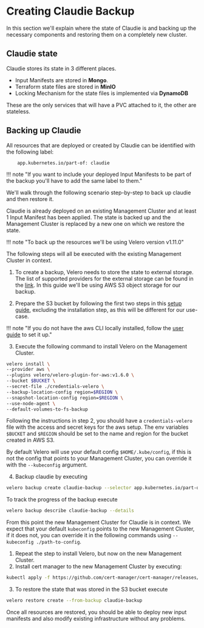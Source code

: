 # Creating Claudie Backup

In this section we'll explain where the state of Claudie is and
backing up the necessary components and restoring them on a completely
new cluster.

## Claudie state

Claudie stores its state in 3 different places. 

-   Input Manifests are stored in <b>Mongo</b>.
-   Terraform state files are stored in <b>MinIO</b>
-   Locking Mechanism for the state files is implemented via <b>DynamoDB</b>

These are the only services that will have a PVC attached to it, the other are stateless.

## Backing up Claudie

All resources that are deployed or created by Claudie can be identified with the following label:

```
    app.kubernetes.io/part-of: claudie
```

!!! note "If you want to include your deployed Input Manifests to be part of the backup you'll have to add the same label to them."

We'll walk through the following scenario step-by-step to back up claudie and then restore it. 

Claudie is already deployed on an existing Management Cluster and at least 1 Input Manifest has been applied. The state
is backed up and the Management Cluster is replaced by a new one on which we restore the state.

!!! note "To back up the resources we'll be using Velero version v1.11.0"

The following steps will all be executed with the existing Management Cluster in context.

1. To create a backup, Velero needs to store the state to external storage. The list of supported
   providers for the external storage can be found in the [link](https://velero.io/docs/v1.11/supported-providers/).
   In this guide we'll be using AWS S3 object storage for our backup.

   
2. Prepare the S3 bucket by following the first two steps in this [setup guide](https://github.com/vmware-tanzu/velero-plugin-for-aws#setup), excluding the installation step, as this will be different for our use-case.


!!! note "If you do not have the aws CLI locally installed, follow the [user guide](https://docs.aws.amazon.com/cli/latest/userguide/cli-chap-welcome.html) to set it up."

3. Execute the following command to install Velero on the Management Cluster.
```bash 
velero install \
--provider aws \
--plugins velero/velero-plugin-for-aws:v1.6.0 \
--bucket $BUCKET \
--secret-file ./credentials-velero \
--backup-location-config region=$REGION \
--snapshot-location-config region=$REGION \
--use-node-agent \
--default-volumes-to-fs-backup
```

Following the instructions in step 2, you should have a `credentials-velero` file with the access and secret keys for the aws setup. The env variables `$BUCKET` and `$REGION` should be set to the name and region for the bucket created in AWS S3.

By default Velero will use your default config `$HOME/.kube/config`, if this is not the config that points to your Management Cluster, you can override it with the `--kubeconfig` argument.

4. Backup claudie by executing
```bash
velero backup create claudie-backup --selector app.kubernetes.io/part-of=claudie
```

To track the progress of the backup execute
```bash
velero backup describe claudie-backup --details
```

From this point the new Management Cluster for Claudie is in context.
We expect that your default `kubeconfig` points to the new Management Cluster, if it does not, you can override it in the following commands using `--kubeconfig ./path-to-config`.

1. Repeat the step to install Velero, but now on the new Management Cluster.
2. Install cert manager to the new Management Cluster by executing:
```bash
kubectl apply -f https://github.com/cert-manager/cert-manager/releases/download/v1.12.0/cert-manager.yaml
```
3. To restore the state that was stored in the S3 bucket execute
```bash
velero restore create --from-backup claudie-backup
```

Once all resources are restored, you should be able to deploy new input manifests and also modify existing infrastructure  without any problems.